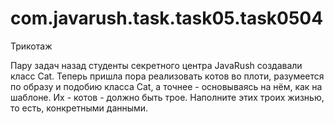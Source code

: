 # com.javarush.task.task05.task0504
Трикотаж

Пару задач назад студенты секретного центра JavaRush создавали класс Cat.
Теперь пришла пора реализовать котов во плоти, разумеется по образу и подобию класса Cat,
а точнее - основываясь на нём, как на шаблоне. 
Их - котов - должно быть трое. Наполните этих троих жизнью, то есть, конкретными данными.
